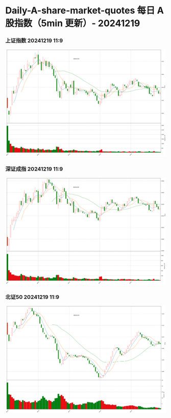 
# Daily-A-share-market-quotes 每日 A 股指数（5min 更新）- 20241219

### 上证指数 20241219 11:9
![](./fig/2024/12/20241219-sh000001.png)

### 深证成指 20241219 11:9
![](./fig/2024/12/20241219-sz399001.png)

### 北证50 20241219 11:9
![](./fig/2024/12/20241219-bj899050.png)
